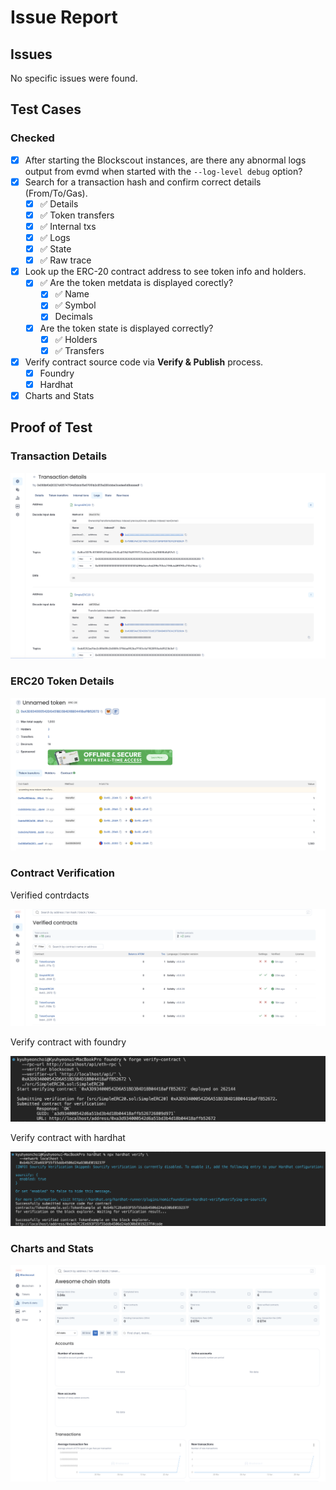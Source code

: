 # Issue Report

## Issues

No specific issues were found.

## Test Cases

### Checked

- [x] After starting the Blockscout instances, are there any abnormal logs output from evmd when started with the `--log-level debug` option?
- [x] Search for a transaction hash and confirm correct details (From/To/Gas).
  - [x] ✅ Details
  - [x] ✅ Token transfers
  - [x] ✅ Internal txs
  - [x] ✅ Logs
  - [x] ✅ State
  - [x] ✅ Raw trace
- [x] Look up the ERC-20 contract address to see token info and holders.
  - [x] ✅ Are the token metdata is displayed corectly?
    - [x] ✅ Name
    - [x] ✅ Symbol
    - [x] Decimals
  - [x] Are the token state is displayed correctly?
    - [x] ✅ Holders
    - [x] ✅ Transfers
- [x] Verify contract source code via **Verify & Publish** process.
  - [x] Foundry
  - [x] Hardhat
- [x] Charts and Stats

## Proof of Test

### Transaction Details

![tx_details](./assets/tx_details.png)

### ERC20 Token Details

![token_details](./assets/token_details.png)

### Contract Verification

Verified contrdacts

![verified_contracts](./assets/verified_contracts.png)

Verify contract with foundry

![verify_foundry](./assets/verify_foundry.png)

Verify contract with hardhat

![verify_hardhat](./assets/verify_hardhat.png)

### Charts and Stats

![charts_and_stats](./assets/charts_and_stats.png)